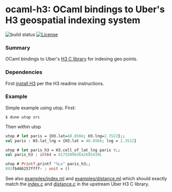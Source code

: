 # ocaml-h3: OCaml bindings to Uber's H3 geospatial indexing system

![build status](https://github.com/geocaml/ocaml-h3/actions/workflows/main.yml/badge.svg)
[![License](https://img.shields.io/badge/License-Apache%202.0-blue.svg)](LICENSE)

### Summary

OCaml bindings to Uber's [H3 C library](https://github.com/uber/h3) for indexing geo points.

### Dependencies

First [install H3](https://github.com/uber/h3#install-build-time-dependencies) per the H3 readme instructions.

### Example

Simple example using utop.
First:

```
$ dune utop src
```

Then within utop

```ocaml
utop # let paris = {H3.lat=48.8566; H3.lng=2.3522};;
val paris : H3.lat_lng = {H3.lat = 48.8566; lng = 2.3522}

utop # let paris_h3 = H3.cell_of_lat_lng paris 9;;
val paris_h3 : int64 = 617550903642685439L

utop # Printf.printf "%Lx" paris_h3;;
891fb466257ffff- : unit = ()
```

See also [examples/index.ml](examples/index.ml) and [examples/distance.ml](examples/distance.ml) which should exactly match
the [index.c](https://github.com/uber/h3/blob/master/examples/index.c) and [distance.c](https://github.com/uber/h3/blob/master/examples/distance.c)
in the upstream Uber H3 C library.
